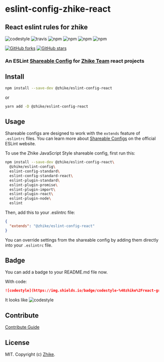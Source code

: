 # eslint-config-zhike-react

## React eslint rules for zhike

<!-- Badges section here. -->
![codestyle](https://img.shields.io/badge/codestyle-%40zhike%2Freact-green.svg)
![travis](https://travis-ci.org/zhike-team/eslint-config-zhike-react.svg?branch=master)
![npm](https://img.shields.io/npm/v/@zhike/eslint-config-react.svg)
![npm](https://img.shields.io/npm/v/@zhike/eslint-config-react/next.svg)
![npm](https://img.shields.io/npm/l/@zhike/eslint-config-react.svg)
![npm](https://img.shields.io/npm/dm/@zhike/eslint-config-react.svg)

[![GitHub forks](https://img.shields.io/github/forks/zhike-team/eslint-config-zhike-react.svg?style=social&label=Fork)](https://github.com/zhike-team/eslint-config-zhike-react/fork)
[![GitHub stars](https://img.shields.io/github/stars/zhike-team/eslint-config-zhike-react.svg?style=social&label=Star)](https://github.com/zhike-team/eslint-config-zhike-react)

### An ESLint [Shareable Config](http://eslint.org/docs/developer-guide/shareable-configs) for [Zhike Team](https://github.com/zhike-team) react projects

## Install

```bash
npm install --save-dev @zhike/eslint-config-react
```

or

```bash
yarn add -D @zhike/eslint-config-react
```

## Usage

Shareable configs are designed to work with the `extends` feature of `.eslintrc` files.
You can learn more about
[Shareable Configs](http://eslint.org/docs/developer-guide/shareable-configs) on the
official ESLint website.

To use the Zhike JavaScript Style shareable config, first run this:

```bash
npm install --save-dev @zhike/eslint-config-react\
  @zhike/eslint-config\
  eslint-config-standard\
  eslint-config-standard-react\
  eslint-plugin-standard\
  eslint-plugin-promise\
  eslint-plugin-import\
  eslint-plugin-react\
  eslint-plugin-node\
  eslint
```

Then, add this to your .eslintrc file:

```json
{
  "extends": "@zhike/eslint-config-react"
}
```

You can override settings from the shareable config by adding them directly into your
`.eslintrc` file.

## Badge

You can add a badge to your README.md file now.

With code:

```markdown
![codestyle](https://img.shields.io/badge/codestyle-%40zhike%2Freact-green.svg)
```

It looks like ![codestyle](https://img.shields.io/badge/codestyle-%40zhike%2Freact-green.svg)

## Contribute

[Contribute Guide](./CONTRIBUTING.md)

## License

MIT. Copyright (c) [Zhike](http://www.smartstudy.com).
